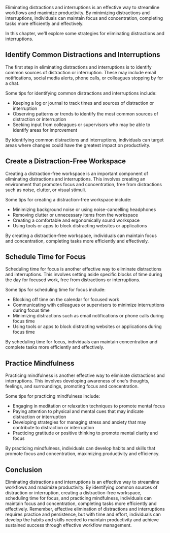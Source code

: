 
Eliminating distractions and interruptions is an effective way to streamline workflows and maximize productivity. By minimizing distractions and interruptions, individuals can maintain focus and concentration, completing tasks more efficiently and effectively.

In this chapter, we'll explore some strategies for eliminating distractions and interruptions.

Identify Common Distractions and Interruptions
----------------------------------------------

The first step in eliminating distractions and interruptions is to identify common sources of distraction or interruption. These may include email notifications, social media alerts, phone calls, or colleagues stopping by for a chat.

Some tips for identifying common distractions and interruptions include:

* Keeping a log or journal to track times and sources of distraction or interruption
* Observing patterns or trends to identify the most common sources of distraction or interruption
* Seeking input from colleagues or supervisors who may be able to identify areas for improvement

By identifying common distractions and interruptions, individuals can target areas where changes could have the greatest impact on productivity.

Create a Distraction-Free Workspace
-----------------------------------

Creating a distraction-free workspace is an important component of eliminating distractions and interruptions. This involves creating an environment that promotes focus and concentration, free from distractions such as noise, clutter, or visual stimuli.

Some tips for creating a distraction-free workspace include:

* Minimizing background noise or using noise-cancelling headphones
* Removing clutter or unnecessary items from the workspace
* Creating a comfortable and ergonomically sound workspace
* Using tools or apps to block distracting websites or applications

By creating a distraction-free workspace, individuals can maintain focus and concentration, completing tasks more efficiently and effectively.

Schedule Time for Focus
-----------------------

Scheduling time for focus is another effective way to eliminate distractions and interruptions. This involves setting aside specific blocks of time during the day for focused work, free from distractions or interruptions.

Some tips for scheduling time for focus include:

* Blocking off time on the calendar for focused work
* Communicating with colleagues or supervisors to minimize interruptions during focus time
* Minimizing distractions such as email notifications or phone calls during focus time
* Using tools or apps to block distracting websites or applications during focus time

By scheduling time for focus, individuals can maintain concentration and complete tasks more efficiently and effectively.

Practice Mindfulness
--------------------

Practicing mindfulness is another effective way to eliminate distractions and interruptions. This involves developing awareness of one's thoughts, feelings, and surroundings, promoting focus and concentration.

Some tips for practicing mindfulness include:

* Engaging in meditation or relaxation techniques to promote mental focus
* Paying attention to physical and mental cues that may indicate distraction or interruption
* Developing strategies for managing stress and anxiety that may contribute to distraction or interruption
* Practicing gratitude or positive thinking to promote mental clarity and focus

By practicing mindfulness, individuals can develop habits and skills that promote focus and concentration, maximizing productivity and efficiency.

Conclusion
----------

Eliminating distractions and interruptions is an effective way to streamline workflows and maximize productivity. By identifying common sources of distraction or interruption, creating a distraction-free workspace, scheduling time for focus, and practicing mindfulness, individuals can maintain focus and concentration, completing tasks more efficiently and effectively. Remember, effective elimination of distractions and interruptions requires practice and persistence, but with time and effort, individuals can develop the habits and skills needed to maintain productivity and achieve sustained success through effective workflow management.
